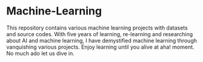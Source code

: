 # Machine-Learning
This repository contains various machine learning projects with datasets and source codes. With five years of learning, re-learning and researching about AI and machine learning, I have demystified machine learning through vanquishing various projects. Enjoy learning until you alive at aha! moment. No much ado let us dive in.
